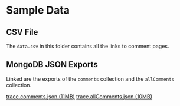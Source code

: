 # Sample Data

## CSV File
The `data.csv` in this folder contains all the links to comment pages.

## MongoDB JSON Exports
Linked are the exports of the `comments` collection and the `allComments` collection.

[trace.comments.json (11MB)](https://trentwil.es/a/trace.comments.json)
[trace.allComments.json (10MB)](https://trentwil.es/a/trace.allComments.json)